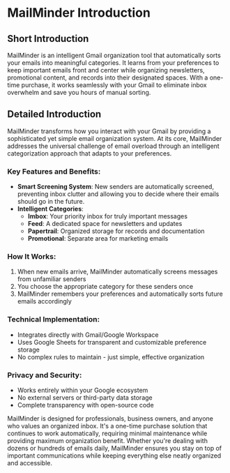 # MailMinder Introduction

## Short Introduction
MailMinder is an intelligent Gmail organization tool that automatically sorts your emails into meaningful categories. It learns from your preferences to keep important emails front and center while organizing newsletters, promotional content, and records into their designated spaces. With a one-time purchase, it works seamlessly with your Gmail to eliminate inbox overwhelm and save you hours of manual sorting.

## Detailed Introduction
MailMinder transforms how you interact with your Gmail by providing a sophisticated yet simple email organization system. At its core, MailMinder addresses the universal challenge of email overload through an intelligent categorization approach that adapts to your preferences.

### Key Features and Benefits:
- **Smart Screening System**: New senders are automatically screened, preventing inbox clutter and allowing you to decide where their emails should go in the future.
- **Intelligent Categories**:
  - **Imbox**: Your priority inbox for truly important messages
  - **Feed**: A dedicated space for newsletters and updates
  - **Papertrail**: Organized storage for records and documentation
  - **Promotional**: Separate area for marketing emails

### How It Works:
1. When new emails arrive, MailMinder automatically screens messages from unfamiliar senders
2. You choose the appropriate category for these senders once
3. MailMinder remembers your preferences and automatically sorts future emails accordingly

### Technical Implementation:
- Integrates directly with Gmail/Google Workspace
- Uses Google Sheets for transparent and customizable preference storage
- No complex rules to maintain - just simple, effective organization

### Privacy and Security:
- Works entirely within your Google ecosystem
- No external servers or third-party data storage
- Complete transparency with open-source code

MailMinder is designed for professionals, business owners, and anyone who values an organized inbox. It's a one-time purchase solution that continues to work automatically, requiring minimal maintenance while providing maximum organization benefit. Whether you're dealing with dozens or hundreds of emails daily, MailMinder ensures you stay on top of important communications while keeping everything else neatly organized and accessible.
